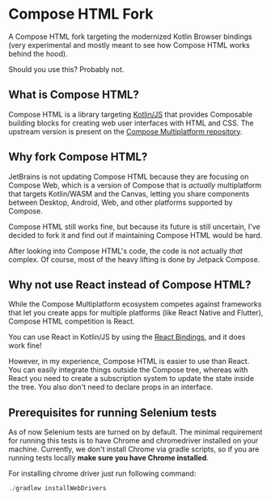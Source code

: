 # Compose HTML Fork

A Compose HTML fork targeting the modernized Kotlin Browser bindings (very experimental and mostly meant to see how Compose HTML works behind the hood).

Should you use this? Probably not.

## What is Compose HTML?

Compose HTML is a library targeting [Kotlin/JS](https://kotlinlang.org/docs/js-overview.html) that provides Composable building blocks for creating web user interfaces with HTML and CSS. The upstream version is present on the [Compose Multiplatform repository](https://github.com/JetBrains/compose-multiplatform/tree/master/html).

## Why fork Compose HTML?

JetBrains is not updating Compose HTML because they are focusing on Compose Web, which is a version of Compose that is *actually* multiplatform that targets Kotlin/WASM and the Canvas, letting you share components between Desktop, Android, Web, and other platforms supported by Compose.

Compose HTML still works fine, but because its future is still uncertain, I've decided to fork it and find out if maintaining Compose HTML would be hard. 

After looking into Compose HTML's code, the code is not actually *that* complex. Of course, most of the heavy lifting is done by Jetpack Compose.

## Why not use React instead of Compose HTML?

While the Compose Multiplatform ecosystem competes against frameworks that let you create apps for multiple platforms (like React Native and Flutter), Compose HTML competition is React.

You can use React in Kotlin/JS by using the [React Bindings](https://github.com/JetBrains/kotlin-wrappers/tree/master/kotlin-react-dom), and it does work fine!

However, in my experience, Compose HTML is easier to use than React. You can easily integrate things outside the Compose tree, whereas with React you need to create a subscription system to update the state inside the tree. You also don't need to declare props in an interface.

## Prerequisites for running Selenium tests

As of now Selenium tests are turned on by default.
The minimal requirement for running this tests is to have Chrome
and chromedriver installed on your machine. Currently, we
don't install Chrome via gradle scripts, so if you are running
tests locally **make sure you have Chrome installed**.

For installing chrome driver just run following command:
```kotlin
./gradlew installWebDrivers
```
